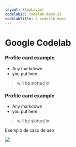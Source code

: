 ```yaml
---
layout: StepLayout
codelabId: codelab-demo-id 
codelabTitle: A codelab demo
---
```


# Google Codelab

<Step label="Course Step 1" duration="5" >

### Profile card example
- Any markdown
- you put here
> will be slotted in 

</Step>

<Step label="Course Step 2" duration="5" >

### Profile card example
- Any markdown
- you put here
> will be slotted in 

</Step>

<Step label="Course Step 3" duration="5" >

Exemplo de caso de uso

![](http://www.plantuml.com/plantuml/png/SoWkIImgAStDuT9moomgBb4eBKvDJYnErUJISCpBByb8BOABA2GMAsY4EXjfSa5554ATZU5i3P_4ufAOF2J5G6aJBeVKl1IWwG00)

</Step>
